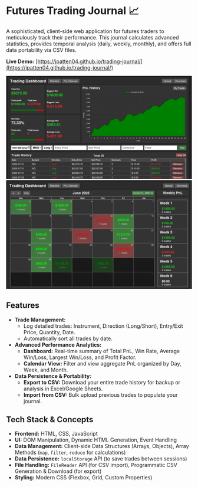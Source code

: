 # Futures Trading Journal 📈

A sophisticated, client-side web application for futures traders to meticulously track their performance. This journal calculates advanced statistics, provides temporal analysis (daily, weekly, monthly), and offers full data portability via CSV files.

**Live Demo:** [https://jpatten04.github.io/trading-journal/](https://jpatten04.github.io/trading-journal/)

![Futures Trading Journal Stats Screenshot](./assets/trading-journal-stats.png)
![Futures Trading Journal Calendar Screenshot](./assets/trading-journal-calendar.png)

## Features

*   **Trade Management:**
    *   Log detailed trades: Instrument, Direction (Long/Short), Entry/Exit Price, Quantity, Date.
    *   Automatically sort all trades by date.
*   **Advanced Performance Analytics:**
    *   **Dashboard:** Real-time summary of Total PnL, Win Rate, Average Win/Loss, Largest Win/Loss, and Profit Factor.
    *   **Calendar View:** Filter and view aggregate PnL organized by Day, Week, and Month.
*   **Data Persistence & Portability:**
    *   **Export to CSV:** Download your entire trade history for backup or analysis in Excel/Google Sheets.
    *   **Import from CSV:** Bulk upload previous trades to populate your journal.

## Tech Stack & Concepts

*   **Frontend:** HTML, CSS, JavaScript
*   **UI:** DOM Manipulation, Dynamic HTML Generation, Event Handling
*   **Data Management:** Client-side Data Structures (Arrays, Objects), Array Methods (`map`, `filter`, `reduce` for calculations)
*   **Data Persistence:** `localStorage` API (to save trades between sessions)
*   **File Handling:** `FileReader` API (for CSV import), Programmatic CSV Generation & Download (for export)
*   **Styling:** Modern CSS (Flexbox, Grid, Custom Properties)
